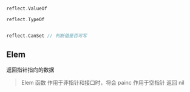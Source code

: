 ```go

reflect.ValueOf

reflect.TypeOf


reflect.CanSet // 判断值是否可写
```

## Elem

返回指针指向的数据

> Elem 函数 作用于非指针和接口时，将会 painc 作用于空指针 返回 nil
